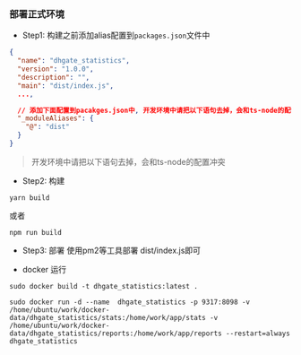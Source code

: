 ### 部署正式环境

- Step1: 构建之前添加alias配置到`packages.json`文件中
```json
{
  "name": "dhgate_statistics",
  "version": "1.0.0",
  "description": "",
  "main": "dist/index.js",
  ...,

  // 添加下面配置到pacakges.json中, 开发环境中请把以下语句去掉，会和ts-node的配置冲突
  "_moduleAliases": {
    "@": "dist"
  }
}

```
> 开发环境中请把以下语句去掉，会和ts-node的配置冲突

- Step2: 构建
```shell
yarn build
```
或者
```shell
npm run build
```

- Step3: 部署
使用pm2等工具部署 dist/index.js即可

- docker 运行

``` shell
sudo docker build -t dhgate_statistics:latest .

sudo docker run -d --name  dhgate_statistics -p 9317:8098 -v /home/ubuntu/work/docker-data/dhgate_statistics/stats:/home/work/app/stats -v /home/ubuntu/work/docker-data/dhgate_statistics/reports:/home/work/app/reports --restart=always dhgate_statistics
```